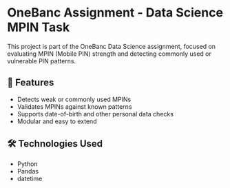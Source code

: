 # OneBanc Assignment - Data Science MPIN Task

This project is part of the OneBanc Data Science assignment, focused on evaluating MPIN (Mobile PIN) strength and detecting commonly used or vulnerable PIN patterns.

## 🚀 Features
- Detects weak or commonly used MPINs
- Validates MPINs against known patterns
- Supports date-of-birth and other personal data checks
- Modular and easy to extend

## 🛠️ Technologies Used
- Python
- Pandas
- datetime


